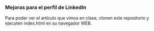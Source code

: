 ### Mejoras para el perfil de LinkedIn

Para poder ver el artículo que vimos en clase, clonen este repositorio y ejecuten index.html en su navegador WEB.
